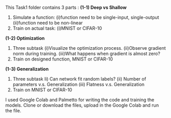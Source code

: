 This Task1 folder contains 3 parts :
**(1-1) Deep vs Shallow**
1. Simulate a function:
(i)function need to be single-input, single-output
(ii)function need to be non-linear
2. Train on actual task:
(i)MNIST or CIFAR-10

**(1-2) Optimization**
1. Three subtask
(i)Visualize the optimization process.
(ii)Observe gradient norm during training.
(iii)What happens when gradient is almost zero?
2. Train on designed function, MNIST or CIFAR-10

**(1-3) Generalization**
1. Three subtask
Ii) Can network fit random labels?
(ii) Number of parameters v.s. Generalization
(iii) Flatness v.s. Generalization
2. Train on MNIST or CIFAR-10

I used Google Colab and Palmetto for writing the code and training the models.
Clone or download the files, upload in the Google Colab and run the file.
